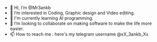 - 👋 Hi, I’m @Mr3ankb
- 👀 I’m interested in Coding, Graphic design and Video editing.
- 🌱 I'm currently learning AI programming.
- 💞️ I’m looking to collaborate on making software to make the life more easier.
- 📫 How to reach me : here's my telegram username @xX_3ankb_Xx

<!---
Mr3ankb/Mr3ankb is a ✨ special ✨ repository because its `README.md` (this file) appears on your GitHub profile.
You can click the Preview link to take a look at your changes.
--->
